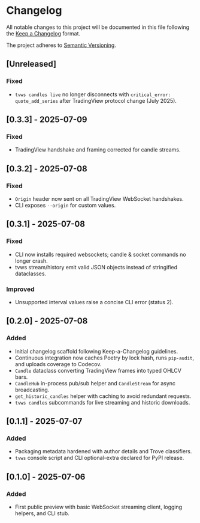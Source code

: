# Changelog

All notable changes to this project will be documented in this file following the
[Keep a Changelog](https://keepachangelog.com/en/1.1.0/) format.

The project adheres to [Semantic Versioning](https://semver.org/spec/v2.0.0.html).

## [Unreleased]
### Fixed
- `tvws candles live` no longer disconnects with `critical_error: quote_add_series` after TradingView protocol change (July 2025).

## [0.3.3] - 2025-07-09
### Fixed
- TradingView handshake and framing corrected for candle streams.

## [0.3.2] - 2025-07-08
### Fixed
- `Origin` header now sent on all TradingView WebSocket handshakes.
- CLI exposes `--origin` for custom values.

## [0.3.1] - 2025-07-08
### Fixed
- CLI now installs required websockets; candle & socket commands no longer crash.
- tvws stream/history emit valid JSON objects instead of stringified dataclasses.
### Improved
- Unsupported interval values raise a concise CLI error (status 2).

## [0.2.0] - 2025-07-08

### Added
- Initial changelog scaffold following Keep-a-Changelog guidelines.
- Continuous integration now caches Poetry by lock hash, runs `pip-audit`,
  and uploads coverage to Codecov.
- `Candle` dataclass converting TradingView frames into typed OHLCV bars.
- `CandleHub` in-process pub/sub helper and `CandleStream` for async
  broadcasting.
- `get_historic_candles` helper with caching to avoid redundant requests.
- `tvws candles` subcommands for live streaming and historic downloads.

## [0.1.1] - 2025-07-07

### Added
 - Packaging metadata hardened with author details and Trove classifiers.
 - `tvws` console script and CLI optional-extra declared for PyPI release.

## [0.1.0] - 2025-07-06

### Added
 - First public preview with basic WebSocket streaming client, logging helpers,
   and CLI stub.

